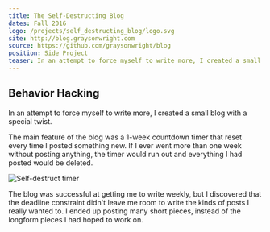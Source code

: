 ```yaml
---
title: The Self-Destructing Blog
dates: Fall 2016
logo: /projects/self_destructing_blog/logo.svg
site: http://blog.graysonwright.com
source: https://github.com/graysonwright/blog
position: Side Project
teaser: In an attempt to force myself to write more, I created a small blog with a special twist.
---
```


## Behavior Hacking

In an attempt to force myself to write more,
I created a small blog with a special twist.

The main feature of the blog
was a 1-week countdown timer that reset every time I posted something new.
If I ever went more than one week without posting anything,
the timer would run out and everything I had posted would be deleted.

![Self-destruct timer](/projects/self_destructing_blog/screenshot.png)

The blog was successful at getting me to write weekly,
but I discovered that the deadline constraint didn't leave me room
to write the kinds of posts I really wanted to.
I ended up posting many short pieces,
instead of the longform pieces I had hoped to work on.
